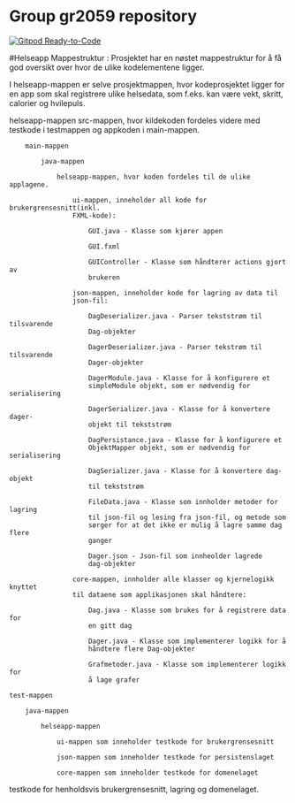 # Group gr2059 repository
[![Gitpod Ready-to-Code](https://img.shields.io/badge/Gitpod-Ready--to--Code-blue?logo=gitpod)](https://gitpod.idi.ntnu.no/#https://gitlab.stud.idi.ntnu.no/it1901/groups-2020/gr2059/gr2059)

#Helseapp
Mappestruktur :
Prosjektet har en nøstet mappestruktur for å få god oversikt over hvor de ulike 
kodelementene ligger. 

I helseapp-mappen er selve prosjektmappen, hvor
kodeprosjektet ligger for en app som skal registrere ulike helsedata, som f.eks. 
kan være vekt, skritt, calorier og hvilepuls. 

helseapp-mappen 
    src-mappen, hvor kildekoden fordeles videre med testkode i testmappen og
    appkoden i main-mappen. 
        
        main-mappen 
        
            java-mappen
            
                helseapp-mappen, hvor koden fordeles til de ulike applagene.
            
                    ui-mappen, inneholder all kode for brukergrensesnitt(inkl. 
                    FXML-kode):
                        
                        GUI.java - Klasse som kjører appen
                        
                        GUI.fxml 
                        
                        GUIController - Klasse som håndterer actions gjort av
                        brukeren
                
                    json-mappen, inneholder kode for lagring av data til 
                    json-fil:
                    
                        DagDeserializer.java - Parser tekststrøm til tilsvarende
                        Dag-objekter
                        
                        DagerDeserializer.java - Parser tekstrøm til tilsvarende
                        Dager-objekter
                        
                        DagerModule.java - Klasse for å konfigurere et 
                        simpleModule objekt, som er nødvendig for serialisering
                        
                        DagerSerializer.java - Klasse for å konvertere dager-
                        objekt til tekststrøm
                        
                        DagPersistance.java - Klasse for å konfigurere et 
                        ObjektMapper objekt, som er nødvendig for serialisering
                        
                        DagSerializer.java - Klasse for å konvertere dag-objekt 
                        til tekststrøm
                        
                        FileData.java - Klasse som innholder metoder for lagring 
                        til json-fil og lesing fra json-fil, og metode som 
                        sørger for at det ikke er mulig å lagre samme dag flere 
                        ganger
                        
                        Dager.json - Json-fil som innheolder lagrede 
                        dag-objekter
                
                    core-mappen, innholder alle klasser og kjernelogikk knyttet 
                    til dataene som applikasjonen skal håndtere:
                    
                        Dag.java - Klasse som brukes for å registrere data for 
                        en gitt dag
                        
                        Dager.java - Klasse som implementerer logikk for å 
                        håndtere flere Dag-objekter
                        
                        Grafmetoder.java - Klasse som implementerer logikk for 
                        å lage grafer 

    test-mappen 
    
        java-mappen
        
            helseapp-mappen
            
                ui-mappen som inneholder testkode for brukergrensesnitt
                
                json-mappen som inneholder testkode for persistenslaget
                
                core-mappen som inneholder testkode for domenelaget
                
testkode for henholdsvis brukergrensesnitt, lagring og domenelaget.


